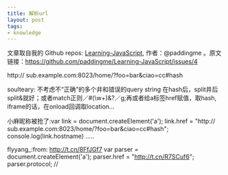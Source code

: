 ```yaml
---
title: 解析url
layout: post
tags:
- knowledge
---
```



 文章取自我的 Github  repos: [Learning-JavaScript](https://github.com/paddingme/Learning-JavaScript), 作者：@paddingme 。原文链接：https://github.com/paddingme/Learning-JavaScript/issues/4

http:// sub.example.com:8023/home/?foo=bar&ciao=cc#hash 


soulteary: 不考虑不“正确”的多个井和错误的query string 在hash后，split井后split&就好；或者match正则／#(\w+)&?／g;再或者给a标签href赋值，取hash, iframe的话，在onload回调取location…

小麻昵称被抢了:var link = document.createElement('a'); link.href = "http:// sub.example.com:8023/home/?foo=bar&ciao=cc#hash"; console.log(link.hostname) .....

flyyang_:from: http://t.cn/8FfJGf7 var parser = document.createElement('a'); parser.href = "http://t.cn/R7SCuf6"; parser.protocol; //